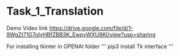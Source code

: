 # Task_1_Translation

Demo Video link   https://drive.google.com/file/d/1-9WgZt71G7oIyHBfZBB3K_EwpyWXU8KI/view?usp=sharing


For installing tkinter in OPENAI folder
'''
pip3 install Tk interface
'''
